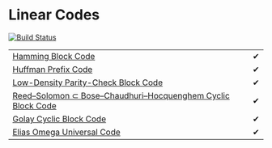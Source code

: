 # Linear Codes

[![Build Status](https://travis-ci.org/ItmoDreamTeam/linear-codes.svg?branch=master)](https://travis-ci.org/ItmoDreamTeam/linear-codes)

<table>
<tr>
    <td><a href="https://github.com/ItmoDreamTeam/linear-codes/blob/master/src/main/java/linearcodes/HammingCode.kt">Hamming Block Code</a></td>
    <td>✔</td>    
</tr>
<tr>
    <td><a href="https://github.com/ItmoDreamTeam/linear-codes/blob/master/src/main/java/linearcodes/HuffmanCode.kt">Huffman Prefix Code</a></td>
    <td>✔</td>    
</tr>
<tr>
    <td><a href="https://github.com/ItmoDreamTeam/linear-codes/blob/master/src/main/java/linearcodes/LdpcCode.kt">Low-Density Parity-Check Block Code</a></td>
    <td>✔</td>    
</tr>
<tr>
    <td><a href="https://github.com/ItmoDreamTeam/linear-codes-py/blob/master/main/bch.py">Reed–Solomon ⊂ Bose–Chaudhuri–Hocquenghem Cyclic Block Code</a></td>
    <td>✔</td>    
</tr>
<tr>
    <td><a href="https://github.com/ItmoDreamTeam/linear-codes-py/blob/master/main/golay.py">Golay Cyclic Block Code</a></td>
    <td>✔</td>    
</tr>
<tr>
    <td><a href="https://github.com/ItmoDreamTeam/linear-codes/blob/master/src/main/java/linearcodes/EliasOmegaUniversalCode.kt">Elias Omega Universal Code</a></td>
    <td>✔</td>    
</tr>
</table>
